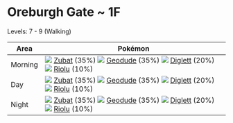 # Oreburgh Gate ~ 1F
Levels: 7 - 9 (Walking)

Area       | Pokémon
---        | ---
Morning    | ![][041]  [Zubat] (35%) ![][074]  [Geodude] (35%) ![][050]  [Diglett] (20%)  ![][447]  [Riolu] (10%)
Day        | ![][041]  [Zubat] (35%) ![][074]  [Geodude] (35%) ![][050]  [Diglett] (20%)  ![][447]  [Riolu] (10%)
Night      | ![][041]  [Zubat] (35%) ![][074]  [Geodude] (35%) ![][050]  [Diglett] (20%)  ![][447]  [Riolu] (10%)


[Zubat]: /pokemon_changes/041/
[Diglett]: /pokemon_changes/050/
[Geodude]: /pokemon_changes/074/
[Riolu]: /pokemon_changes/447/
[041]: /img/pokemon/041.png
[050]: /img/pokemon/050.png
[074]: /img/pokemon/074.png
[447]: /img/pokemon/447.png
